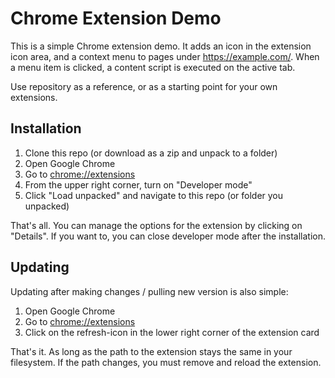 # Chrome Extension Demo

This is a simple Chrome extension demo. It adds an icon in the extension icon area, and a context menu to pages under https://example.com/. When a menu item is clicked, a content script is executed on the active tab.

Use repository as a reference, or as a starting point for your own extensions.

## Installation

1. Clone this repo (or download as a zip and unpack to a folder)
2. Open Google Chrome
3. Go to [chrome://extensions](chrome://extensions)
4. From the upper right corner, turn on "Developer mode"
5. Click "Load unpacked" and navigate to this repo (or folder you unpacked)

That's all. You can manage the options for the extension by clicking on "Details". If you want to, you can close developer mode after the installation.

## Updating

Updating after making changes / pulling new version is also simple:

1. Open Google Chrome
2. Go to [chrome://extensions](chrome://extensions)
3. Click on the refresh-icon in the lower right corner of the extension card

That's it. As long as the path to the extension stays the same in your filesystem. If the path changes, you must remove and reload the extension.
